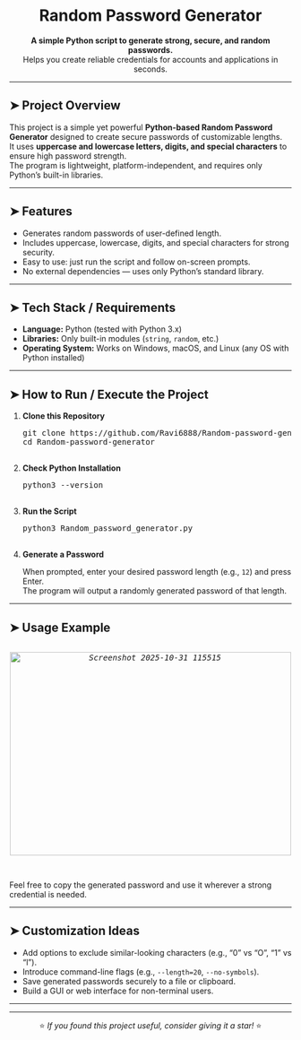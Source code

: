 <h1 align="center">Random Password Generator</h1>

<p align="center">
  <b>A simple Python script to generate strong, secure, and random passwords.</b><br>
  Helps you create reliable credentials for accounts and applications in seconds.
</p>

<hr>

<h2>➤ Project Overview</h2>
<p>
This project is a simple yet powerful <b>Python-based Random Password Generator</b> designed to create secure passwords of customizable lengths.<br>
It uses <b>uppercase and lowercase letters, digits, and special characters</b> to ensure high password strength.<br>
The program is lightweight, platform-independent, and requires only Python’s built-in libraries.
</p>

<hr>

<h2>➤ Features</h2>
<ul>
  <li> Generates random passwords of user-defined length.</li>
  <li> Includes uppercase, lowercase, digits, and special characters for strong security.</li>
  <li> Easy to use: just run the script and follow on-screen prompts.</li>
  <li> No external dependencies — uses only Python’s standard library.</li>
</ul>

<hr>

<h2>➤ Tech Stack / Requirements</h2>
<ul>
  <li> <b>Language:</b> Python (tested with Python 3.x)</li>
  <li> <b>Libraries:</b> Only built-in modules (<code>string</code>, <code>random</code>, etc.)</li>
  <li> <b>Operating System:</b> Works on Windows, macOS, and Linux (any OS with Python installed)</li>
</ul>

<hr>

<h2>➤ How to Run / Execute the Project</h2>

<ol>
  <li><b>Clone this Repository</b>
    <pre>
git clone https://github.com/Ravi6888/Random-password-generator.git
cd Random-password-generator
    </pre>
  </li>

  <li><b>Check Python Installation</b>
    <pre>
python3 --version
    </pre>
  </li>

  <li><b>Run the Script</b>
    <pre>
python3 Random_password_generator.py
    </pre>
  </li>

  <li><b>Generate a Password</b>
    <p>When prompted, enter your desired password length (e.g., <code>12</code>) and press Enter.<br>
    The program will output a randomly generated password of that length.</p>
  </li>
</ol>

<hr>

<h2>➤ Usage Example</h2>
<pre>
<p align="center"><i><img width="502" height="363" alt="Screenshot 2025-10-31 115515" src="https://github.com/user-attachments/assets/c4fff799-9c6b-4ba8-a2d9-c111b79b052c" />
</i></p>
</pre>



<p>Feel free to copy the generated password and use it wherever a strong credential is needed.</p>

<hr>

<h2>➤ Customization Ideas</h2>
<ul>
  <li> Add options to exclude similar-looking characters (e.g., “0” vs “O”, “1” vs “l”).</li>
  <li> Introduce command-line flags (e.g., <code>--length=20</code>, <code>--no-symbols</code>).</li>
  <li> Save generated passwords securely to a file or clipboard.</li>
  <li> Build a GUI or web interface for non-terminal users.</li>
</ul>

<hr>



<hr>

<p align="center">
⭐ <i>If you found this project useful, consider giving it a star!</i> ⭐
</p>

